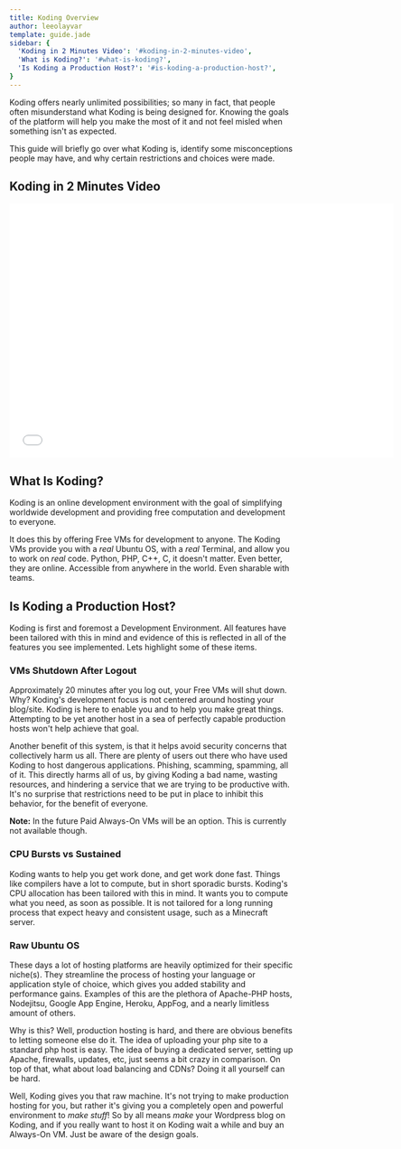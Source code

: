 ```yaml
---
title: Koding Overview
author: leeolayvar
template: guide.jade
sidebar: {
  'Koding in 2 Minutes Video': '#koding-in-2-minutes-video',
  'What is Koding?': '#what-is-koding?',
  'Is Koding a Production Host?': '#is-koding-a-production-host?',
}
---
```




Koding offers nearly unlimited possibilities; so many in fact, that people
often misunderstand what Koding is being designed for. Knowing the goals
of the platform will help you make the most of it and not feel misled when
something isn't as expected.

This guide will briefly go over what Koding is, identify some
misconceptions people may have, and why certain restrictions and choices
were made.



## Koding in 2 Minutes Video

<iframe width="680" height="450" src="//www.youtube.com/embed/sjrZbPzF5X0" frameborder="0" allowfullscreen></iframe>



## What Is Koding?

Koding is an online development environment with the goal of simplifying
worldwide development and providing free computation and development to
everyone.

It does this by offering Free VMs for development to anyone.
The Koding VMs provide you with a *real* Ubuntu OS, with a *real* Terminal,
and allow you to work on *real* code. Python, PHP, C++, C, it doesn't matter.
Even better, they are online. Accessible from anywhere in the world. Even
sharable with teams.



## Is Koding a Production Host?

Koding is first and foremost a Development Environment. All features have been
tailored with this in mind and evidence of this is reflected in all of the
features you see implemented. Lets highlight some of these items.

### VMs Shutdown After Logout

Approximately 20 minutes after you log out, your Free VMs will shut down. Why?
Koding's development focus is not centered around hosting your blog/site.
Koding is here to enable you and to help you make great things. Attempting
to be yet another host in a sea of perfectly capable production hosts
won't help achieve that goal.

Another benefit of this system, is that it helps avoid security concerns that
collectively harm us all. There are plenty of users out there who have used
Koding to host dangerous applications. Phishing, scamming, spamming, all
of it. This directly harms all of us, by giving Koding a bad name,
wasting resources, and hindering a service that we are trying to be productive
with. It's no surprise that restrictions need to be put in place to inhibit
this behavior, for the benefit of everyone.

**Note:** In the future Paid Always-On VMs will be an option. This is
currently not available though.

### CPU Bursts vs Sustained

Koding wants to help you get work done, and get work done fast. Things like
compilers have a lot to compute, but in short sporadic bursts. Koding's CPU
allocation has been tailored with this in mind. It wants you to compute what
you need, as soon as possible. It is not tailored for a long running
process that expect heavy and consistent usage, such as a Minecraft server.

### Raw Ubuntu OS

These days a lot of hosting platforms are heavily optimized for
their specific niche(s). They streamline the process of hosting your
language or application style of choice, which gives you added
stability and performance gains. Examples of this are the plethora
of Apache-PHP hosts, Nodejitsu, Google App Engine, Heroku, AppFog,
and a nearly limitless amount of others.

Why is this? Well, production hosting is hard, and there are obvious
benefits to letting someone else do it. The idea of uploading your
php site to a standard php host is easy. The idea of buying a
dedicated server, setting up Apache, firewalls, updates, etc, just
seems a bit crazy in comparison. On top of that, what about
load balancing and CDNs? Doing it all yourself can be hard.

Well, Koding gives you that raw machine. It's not trying to make
production hosting for you, but rather it's giving you a completely
open and powerful environment to *make stuff*! So by all means
*make* your Wordpress blog on Koding, and if you really want
to host it on Koding wait a while and buy an Always-On VM. Just
be aware of the design goals.

